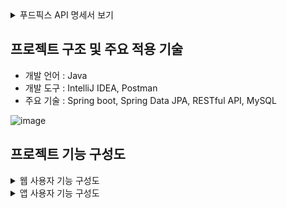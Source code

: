 <details>
  <summary>푸드픽스 API 명세서 보기</summary>
 
![image](https://github.com/Jominjun1/FoodfixProject/assets/116476333/50945216-4325-4297-9848-1f607d8c732e)

</details>

## 프로젝트 구조 및 주요 적용 기술

* 개발 언어 : Java
* 개발 도구 : IntelliJ IDEA, Postman
* 주요 기술 : Spring boot, Spring Data JPA, RESTful API, MySQL

![image](https://github.com/Jominjun1/FoodfixProject/assets/116476333/4801c477-7d0d-476e-8715-5563c172c35a)

## 프로젝트 기능 구성도
<details>
 <summary>웹 사용자 기능 구성도</summary>
 
 ![웹 사용자 기능 구성도](https://github.com/Jominjun1/FoodfixProject/assets/116476333/45858ca6-f7ab-42ff-9e2b-a469f687b942)

</details>
<details>
 <summary>앱 사용자 기능 구성도</summary>
 
 ![앱 사용자 기능 구성도](https://github.com/Jominjun1/FoodfixProject/assets/116476333/c8d355dc-1545-4f68-8f56-c6099a360a61)

</details>
